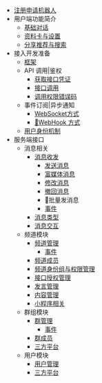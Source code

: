 * [注册申请机器人](md/01_zhuce.md)
* 用户端功能简介
    * [基础对话](md/02_BasicDialogue.md)
    * [资料卡与设置](md/03_coverset.md)
    * [分享推荐与搜索](md/04_ShareSearch.md)
* 接入开发准备
    * [框架](md/05_framework.md)
    * API 调用|鉴权
        * [获取接口凭证](md/06_geiinterface.md)
        * [接口调用](md/07_Interfacecall.md)
        * [调用权限错误码](md/08_errorcode.md)
    * 事件订阅|异步通知
        * [WebSocket方式](md/09_websocket.md)
        * [🚫WebHook 方式](md/10_webhook.md)
    * [用户身份机制](md/11_usermerber.md)
* 服务端接口
    * 消息相关
        * [消息收发](md/12_Message-send-re.md)
            * [发送消息](md/12_Message-send-re-01.md)
            * [富媒体消息](md/12_Message-send-re-02.md)
            * [修改消息](md/12_Message-send-re-03.md)
            * [撤回消息](md/12_Message-send-re-04.md)
            * 🚫批量发消息
            * [事件](md/12_Message-send-re-05.md)
        * [消息类型](md/13_message-type.md)
        * [消息交互](md/14_Message-Interaction.md)
    * 频道模块
        * [频道管理](md/15_channel-management.md)
            * [事件](md/15_channel-management-1.md)
        * [频道成员](md/16_chennel-user.md)
        * [频道身份组与权限管理](md/17_merber-permissions.md)
        * [接口授权管理](md/18_permissions.md)
        * [发言管理](md/19_message.md)
        * [内容管理](md/20_content.md)
        * [小程序相关](md/21_app.md)
    * 群组模块
        * [群管理](md/22_qun-set.md)
            * [事件](md/22_qun-set-1.md)
        * [群成员](md/23_qun-user.md)
        * [三方平台](md/24_qun-other.md)
    * 用户模块
        * [用户管理](md/25_user.md)
        * [三方平台](md/26_other.md)
